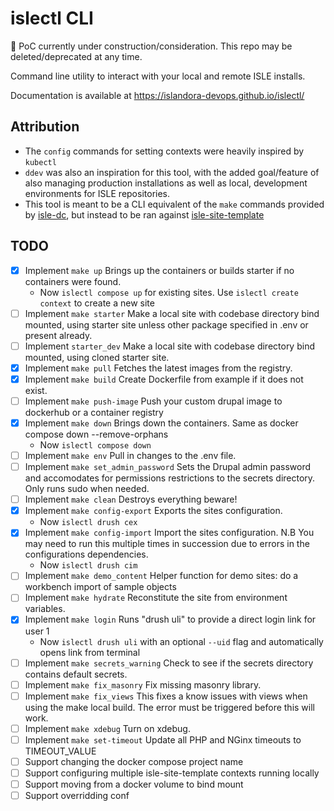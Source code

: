 # islectl CLI

🚧 PoC currently under construction/consideration. This repo may be deleted/deprecated at any time.

Command line utility to interact with your local and remote ISLE installs.

Documentation is available at https://islandora-devops.github.io/islectl/

## Attribution

- The `config` commands for setting contexts were heavily inspired by `kubectl`
- `ddev` was also an inspiration for this tool, with the added goal/feature of also managing production installations as well as local, development environments for ISLE repositories.
- This tool is meant to be a CLI equivalent of the `make` commands provided by [isle-dc](https://github.com/islandora-devops/isle-dc), but instead to be ran against [isle-site-template](https://github.com/islandora-devops/isle-site-template)

## TODO

- [x] Implement `make up` Brings up the containers or builds starter if no containers were found.
  - Now `islectl compose up` for existing sites. Use `islectl create context` to create a new site
- [ ] Implement `make starter` Make a local site with codebase directory bind mounted, using starter site unless other package specified in .env or present already.
- [ ] Implement `starter_dev` Make a local site with codebase directory bind mounted, using cloned starter site.
- [x] Implement `make pull` Fetches the latest images from the registry.
- [x] Implement `make build` Create Dockerfile from example if it does not exist.
- [ ] Implement `make push-image` Push your custom drupal image to dockerhub or a container registry
- [x] Implement `make down` Brings down the containers. Same as docker compose down --remove-orphans
  - Now `islectl compose down`
- [ ] Implement `make env` Pull in changes to the .env file.
- [ ] Implement `make set_admin_password` Sets the Drupal admin password and accomodates for permissions restrictions to the secrets directory. Only runs sudo when needed.
- [ ] Implement `make clean` Destroys everything beware!
- [x] Implement `make config-export` Exports the sites configuration.
  - Now `islectl drush cex`
- [x] Implement `make config-import` Import the sites configuration. N.B You may need to run this multiple times in succession due to errors in the configurations dependencies.
  - Now `islectl drush cim`
- [ ] Implement `make demo_content` Helper function for demo sites: do a workbench import of sample objects
- [ ] Implement `make hydrate` Reconstitute the site from environment variables.
- [x] Implement `make login` Runs "drush uli" to provide a direct login link for user 1
  - Now `islectl drush uli` with an optional `--uid` flag and automatically opens link from terminal
- [ ] Implement `make secrets_warning` Check to see if the secrets directory contains default secrets.
- [ ] Implement `make fix_masonry` Fix missing masonry library.
- [ ] Implement `make fix_views` This fixes a know issues with views when using the make local build. The error must be triggered before this will work.
- [ ] Implement `make xdebug` Turn on xdebug.
- [ ] Implement `make set-timeout` Update all PHP and NGinx timeouts to TIMEOUT_VALUE
- [ ] Support changing the docker compose project name
- [ ] Support configuring multiple isle-site-template contexts running locally
- [ ] Support moving from a docker volume to bind mount
- [ ] Support overridding conf
